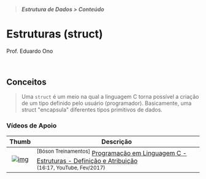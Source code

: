 > ##### Estrutura de Dados > Conteúdo

# Estruturas (struct)

Prof. Eduardo Ono

<br>

## Conceitos

> Uma `struct` é um meio na qual a linguagem C torna possível a criação de um tipo definido pelo usuário (programador). Basicamente, uma struct "encapsula" diferentes tipos primitivos de dados.

### Vídeos de Apoio

| Thumb | Descrição |
| :-: | --- |
| [![img](https://img.youtube.com/vi/oCko0q_gi_o/default.jpg)](https://youtu.be/oCko0q_gi_o) | <sup>[Bóson Treinamentos]</sup> [Programação em Linguagem C - Estruturas - Definição e Atribuição](https://www.youtube.com/watch?v=oCko0q_gi_o)<br><sub>(16:17, YouTube, Fev/2017)</sub>

<br>
